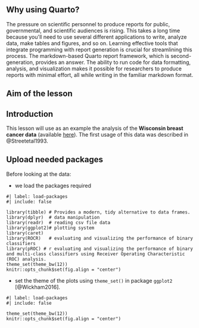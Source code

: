 ## Why using Quarto?

The pressure on scientific personnel to produce reports for public, governmental, and scientific audiences is rising. 
This takes a long time because you'll need to use several different applications to write, analyze data, make tables and figures, and so on.
Learning effective tools that integrate programming with report generation is crucial for streamlining this process. The markdown-based Quarto report framework, which is second-generation, provides an answer.
The ability to run code for data formatting, analysis, and visualization makes it possible for researchers to produce reports with minimal effort, all while writing in the familiar markdown format.

## Aim of the lesson

## Introduction
This lesson will use as an example the analysis of the **Wisconsin breast cancer data** (available [here](https://www.kaggle.com/datasets/uciml/breast-cancer-wisconsin-data)). The first usage of this data was described in @Streetetal1993.

## Upload needed packages  
Before looking at the data:

-   we load the packages required

```{r}
#| label: load-packages
#| include: false

library(tibble) # Provides a modern, tidy alternative to data frames.
library(dplyr)  # data manipulation
library(readr)  # reading csv file data 
library(ggplot2)# plotting system
library(caret)
library(ROCR)   # evaluating and visualizing the performance of binary classifiers
library(pROC) # r evaluating and visualizing the performance of binary and multi-class classifiers using Receiver Operating Characteristic (ROC) analysis.
theme_set(theme_bw(12))
knitr::opts_chunk$set(fig.align = "center")
```
-   set the theme of the plots using `theme_set()` in package `ggplot2` [@Wickham2016].


```{r}
#| label: load-packages
#| include: false

theme_set(theme_bw(12))
knitr::opts_chunk$set(fig.align = "center")
```
